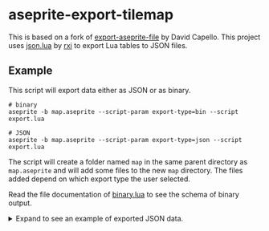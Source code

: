 # aseprite-export-tilemap

This is based on a fork of
[export-aseprite-file](https://github.com/dacap/export-aseprite-file) by
David Capello. This project uses
[json.lua](https://github.com/rxi/json.lua) by
[rxi](https://github.com/rxi) to export Lua tables to JSON files.

## Example

This script will export data either as JSON or as binary.

```
# binary
aseprite -b map.aseprite --script-param export-type=bin --script export.lua

# JSON
aseprite -b map.aseprite --script-param export-type=json --script export.lua
```

The script will create a folder named `map` in the same parent directory as
`map.aseprite` and will add some files to the new `map` directory. The files
added depend on which export type the user selected.

Read the file documentation of [binary.lua](./binary.lua) to see the schema
of binary output.

<details>
<summary>Expand to see an example of exported JSON data.</summary>
If the JSON export type was selected, one of the emitted files will be
`map/sprite.json` and will have the following example content:

```json
{
  "filename": "map.aseprite",
  "width": 32,
  "height": 32,
  "frames": [
    { "duration": 0.1 },
    { "duration": 0.15 }
  ],
  "layers": [
    {
      "name": "Group Layer",
      "layers": [
        {
          "name": "Common Layer",
          "cels": [
            {
              "bounds": { "x": 10, "y": 13, "width": 12, "height": 13 },
              "frame": 0,
              "image": "map/image1.png"
            },
            {
              "bounds": { "x": 6, "y": 15, "width": 12, "height": 12 },
              "frame": 1,
              "image": "map/image2.png"
            }
          ]
        }
      ]
    },
    {
      "name": "Tilemap Layer",
      "tileset": 0,
      "cels": [
        {
          "bounds": { "x": 0, "y": 0, "width": 32, "height": 32 },
          "data": "text1",
          "frame": 0,
          "tilemap": {
            "width": 4,
            "height": 4,
            "tiles": [
              0, 1, 2, 3,
              4, 5, 5, 6,
              7, 5, 5, 8,
              9, 10, 11, 12
            ]
          }
        },
        {
          "bounds": { "x": 1, "y": 1, "width": 32, "height": 32 },
          "frame": 1,
          "color": "#f7a547",
          "data": "text2",
          "tilemap": {
            "width": 4,
            "height": 4,
            "tiles": [
              0, 1, 1, 3,
              4, 4, 4, 8,
              4, 4, 4, 8,
              9, 10, 10, 12
            ]
          }
        }
      ]
    }
  ],
  "tilesets": [
    {
      "grid": {
        "tileSize": { "width": 8, "height": 8 }
      },
      "image": "map/tileset1.png"
    }
  ],
  "tags": [
    {
      "name": "Tag A",
      "aniDir": "pingpong",
      "color": "#000000",
      "from": 0,
      "to": 2
    },
    {
      "name": "Tag B",
      "aniDir": "forward",
      "color": "#000000",
      "from": 0,
      "to": 1
    },
    {
      "name": "Tag C",
      "aniDir": "reverse",
      "color": "#000000",
      "from": 1,
      "to": 2
    }
  ],
  "slices": [
    {
      "name": "Slice 1",
      "color": "#0000ff",
      "bounds": { "x": 4, "y": 19, "width": 8, "height": 6 }
    },
    {
      "name": "Slice 2",
      "color": "#0000ff",
      "bounds": { "x": 14, "y": 9, "width": 9, "height": 11 },
      "center": { "x": 1, "y": 1, "width": 7, "height": 9 }
    },
    {
      "name": "Slice 3",
      "color": "#0000ff",
      "data": "text3",
      "bounds": { "x": 17, "y": 23, "width": 8, "height": 7 },
      "pivot": { "x": 4, "y": 2 }
    }
  ]
}
```
</details>
